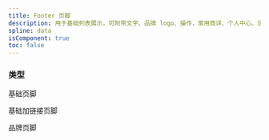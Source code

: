```yaml
---
title: Footer 页脚
description: 用于基础列表展示，可附带文字、品牌 logo、操作，常用商详、个人中心、设置等页面。
spline: data
isComponent: true
toc: false
---
```


### 类型

基础页脚



基础加链接页脚



品牌页脚

